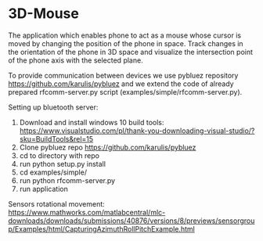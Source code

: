 # 3D-Mouse
The application which enables phone to act as a mouse whose cursor is moved by changing the position of the phone in space. 
Track changes in the orientation of the phone in 3D space and visualize the intersection point of the phone axis with the selected plane.

To provide communication between devices we use pybluez repository 
https://github.com/karulis/pybluez
and we extend the code of already prepared rfcomm-server.py script (examples/simple/rfcomm-server.py).


Setting up bluetooth server:
1. Download and install windows 10 build tools: https://www.visualstudio.com/pl/thank-you-downloading-visual-studio/?sku=BuildTools&rel=15
2. Clone pybluez repo https://github.com/karulis/pybluez
3. cd to directory with repo
4. run python setup.py install
5. cd examples/simple/
6. run python rfcomm-server.py
7. run application

Sensors rotational movement:
https://www.mathworks.com/matlabcentral/mlc-downloads/downloads/submissions/40876/versions/8/previews/sensorgroup/Examples/html/CapturingAzimuthRollPitchExample.html



